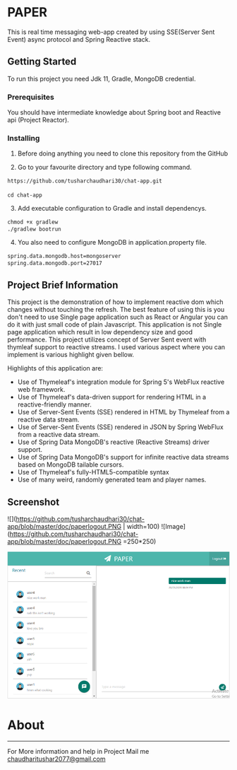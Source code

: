 # PAPER

This is real time messaging web-app created by using SSE(Server Sent Event) async protocol and Spring Reactive stack.
## Getting Started

To run this project you need Jdk 11, Gradle, MongoDB credential.

### Prerequisites

You should have intermediate knowledge about Spring boot and Reactive api (Project Reactor).

### Installing

1. Before doing anything you need to clone this repository from the GitHub


2. Go to your favourite directory and type following command.
```
https://github.com/tusharchaudhari30/chat-app.git

cd chat-app

```
3. Add executable configuration to Gradle and install dependencys.
```
chmod +x gradlew
./gradlew bootrun
```
4. You also need to configure MongoDB in application.property file.
```
spring.data.mongodb.host=mongoserver
spring.data.mongodb.port=27017
```

## Project Brief Information

This project is the demonstration of how to implement reactive dom which changes without touching the refresh.
The best feature of using this is you don't need to use Single page application such as React or Angular you can do it with just
small code of plain Javascript. This application is not Single page application which result in low dependency size and good performance. This project utilizes concept of Server Sent event with thymleaf support to reactive streams. I used various aspect where
you can implement is various highlight given bellow.

Highlights of this application are:
   * Use of Thymeleaf's integration module for Spring 5's WebFlux reactive web framework.
   * Use of Thymeleaf's data-driven support for rendering HTML in a reactive-friendly manner.
   * Use of Server-Sent Events (SSE) rendered in HTML by Thymeleaf from a reactive data stream.
   * Use of Server-Sent Events (SSE) rendered in JSON by Spring WebFlux from a reactive data stream.
   * Use of Spring Data MongoDB's reactive (Reactive Streams) driver support.
   * Use of Spring Data MongoDB's support for infinite reactive data streams based on MongoDB tailable cursors.
   * Use of Thymeleaf's fully-HTML5-compatible syntax
   * Use of many weird, randomly generated team and player names.
   
  
## Screenshot
![](https://github.com/tusharchaudhari30/chat-app/blob/master/doc/paperlogout.PNG | width=100)
![Image](https://github.com/tusharchaudhari30/chat-app/blob/master/doc/paperlogout.PNG =250*250)

![Image](https://github.com/tusharchaudhari30/chat-app/blob/master/doc/paperhome.PNG)
# About
----
For More information and help in Project Mail me chaudharitushar2077@gmail.com
  
  

